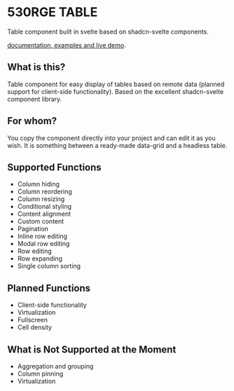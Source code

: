 # 530RGE TABLE

Table component built in svelte based on shadcn-svelte components.

[documentation, examples and live demo](https://530rge-table.vercel.app/).

## What is this?
Table component for easy display of tables based on remote data (planned support for client-side functionality).
Based on the excellent shadcn-svelte component library.

## For whom?
You copy the component directly into your project and can edit it as you wish. It is something between a ready-made data-grid and a headless table.

## Supported Functions
- Column hiding
- Column reordering
- Column resizing
- Conditional styling
- Content alignment
- Custom content
- Pagination
- Inline row editing
- Modal row editing
- Row editing
- Row expanding
- Single column sorting

## Planned Functions
- Client-side functionality
- Virtualization
- Fullscreen
- Cell density

## What is Not Supported at the Moment
- Aggregation and grouping
- Column pinning
- Virtualization
